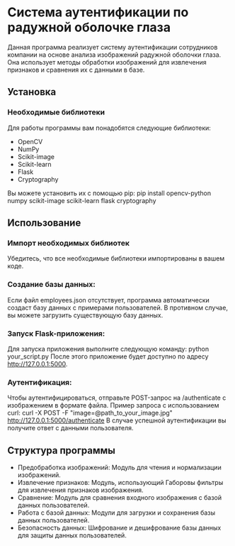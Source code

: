 # Система аутентификации по радужной оболочке глаза

Данная программа реализует систему аутентификации сотрудников компании на основе анализа изображений радужной оболочки глаза. Она использует методы обработки изображений для извлечения признаков и сравнения их с данными в базе.

## Установка

### Необходимые библиотеки

Для работы программы вам понадобятся следующие библиотеки:

- OpenCV
- NumPy
- Scikit-image
- Scikit-learn
- Flask
- Cryptography

Вы можете установить их с помощью pip:
pip install opencv-python numpy scikit-image scikit-learn flask cryptography

## Использование

### Импорт необходимых библиотек 
Убедитесь, что все необходимые библиотеки импортированы в вашем коде.
### Создание базы данных: 
Если файл employees.json отсутствует, программа автоматически создаст базу данных с примерами пользователей. В противном случае, вы можете загрузить существующую базу данных.
### Запуск Flask-приложения:
Для запуска приложения выполните следующую команду:
python your_script.py
После этого приложение будет доступно по адресу http://127.0.0.1:5000.
### Аутентификация:
Чтобы аутентифицироваться, отправьте POST-запрос на /authenticate с изображением в формате файла. Пример запроса с использованием curl: 
curl -X POST -F "image=@path_to_your_image.jpg" http://127.0.0.1:5000/authenticate
В случае успешной аутентификации вы получите ответ с данными пользователя.

## Структура программы

- Предобработка изображений: Модуль для чтения и нормализации изображений.
- Извлечение признаков: Модуль, использующий Габоровы фильтры для извлечения признаков изображения.
- Сравнение: Модуль для сравнения входного изображения с базой данных пользователей.
- Работа с базой данных: Модули для загрузки и сохранения базы данных пользователей.
- Безопасность данных: Шифрование и дешифрование базы данных для защиты данных пользователей.

